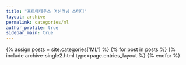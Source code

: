 ```yaml
---
title: "프로메테우스 머신러닝 스터디"
layout: archive
permalink: categories/ml
author_profile: true
sidebar_main: true
---
```


{% assign posts = site.categories['ML'] %}
{% for post in posts %} {% include archive-single2.html type=page.entries_layout %} {% endfor %}
